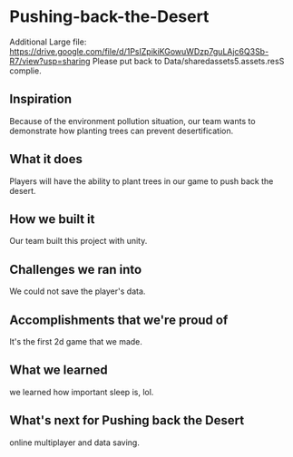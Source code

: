 # Pushing-back-the-Desert

Additional Large file: https://drive.google.com/file/d/1PsIZpikiKGowuWDzp7guLAjc6Q3Sb-R7/view?usp=sharing
Please put back to Data/sharedassets5.assets.resS complie.

## Inspiration
Because of the environment pollution situation, our team wants to demonstrate how planting trees can prevent desertification. 

## What it does
Players will have the ability to plant trees in our game to push back the desert.

## How we built it
Our team built this project with unity.

## Challenges we ran into
We could not save the player's data.

## Accomplishments that we're proud of
It's the first 2d game that we made.

## What we learned
we learned how important sleep is, lol.

## What's next for Pushing back the Desert
online multiplayer and data saving.
